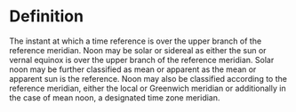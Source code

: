 # Definition

The instant at which a time reference is over the upper branch of the
reference meridian. Noon may be solar or sidereal as either the sun or
vernal equinox is over the upper branch of the reference meridian. Solar
noon may be further classified as mean or apparent as the mean or
apparent sun is the reference. Noon may also be classified according to
the reference meridian, either the local or Greenwich meridian or
additionally in the case of mean noon, a designated time zone meridian.
